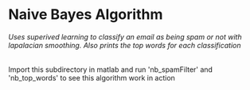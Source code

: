 # Naive Bayes Algorithm
###### Uses superived learning to classify an email as being spam or not with lapalacian smoothing. Also prints the top words for each classification

Import this subdirectory in matlab and run 'nb_spamFilter' and 'nb_top_words' to see this algorithm work in action

